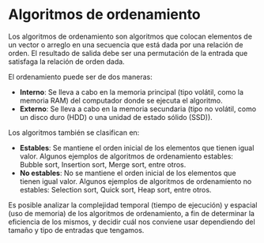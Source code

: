 # Algoritmos de ordenamiento

Los algoritmos de ordenamiento son algoritmos que colocan elementos de un vector o arreglo en una secuencia que está dada por una relación de orden. El resultado de salida debe ser una permutación de la entrada que satisfaga la relación de orden dada.

El ordenamiento puede ser de dos maneras:

* **Interno**: Se lleva a cabo en la memoria principal (tipo volátil, como la memoria RAM) del computador donde se ejecuta el algoritmo.
* **Externo**: Se lleva a cabo en la memoria secundaria (tipo no volátil, como un disco duro (HDD) o una unidad de estado sólido (SSD)).

Los algoritmos también se clasifican en:

* **Estables**: Se mantiene el orden inicial de los elementos que tienen igual valor. Algunos ejemplos de algoritmos de ordenamiento estables: Bubble sort, Insertion sort, Merge sort, entre otros.
* **No estables**: No se mantiene el orden inicial de los elementos que tienen igual valor. Algunos ejemplos de algoritmos de ordenamiento no estables: Selection sort, Quick sort, Heap sort, entre otros.

Es posible analizar la complejidad temporal (tiempo de ejecución) y espacial (uso de memoria) de los algoritmos de ordenamiento, a fin de determinar la eficiencia de los mismos, y decidir cuál nos conviene usar dependiendo del tamaño y tipo de entradas que tengamos.